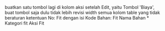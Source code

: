 buatkan satu tombol lagi di kolom aksi setelah Edit, yaitu Tombol 'Biaya', buat tombol saja dulu tidak lebih
revisi width semua kolom table yang tidak beraturan
ketentuan
No: Fit dengan isi
Kode Bahan: Fit
Nama Bahan \*
Kategori fit
Aksi Fit
